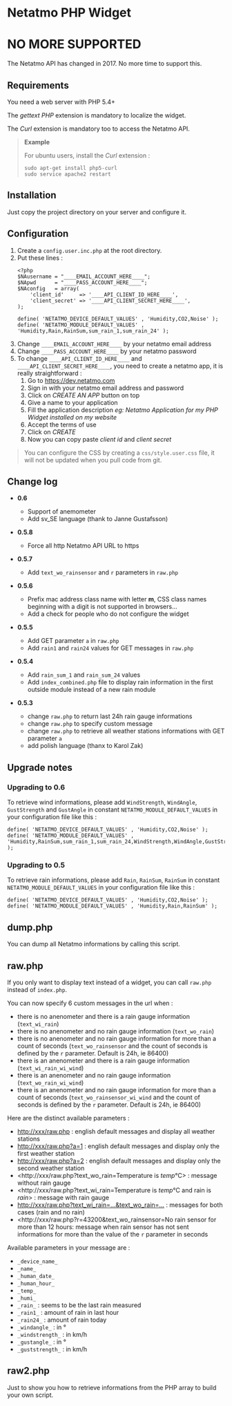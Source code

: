 Netatmo PHP Widget
==================

# NO MORE SUPPORTED

The Netatmo API has changed in 2017. No more time to support this.

## Requirements

You need a web server with PHP 5.4+

The *gettext PHP* extension is mandatory to localize the widget.

The *Curl* extension is mandatory too to access the Netatmo API.

> **Example**  
> 
> For ubuntu users, install the *Curl* extension :
> 
> ```
> sudo apt-get install php5-curl
> sudo service apache2 restart
> ```
>

<!-- -->

## Installation

Just copy the project directory on your server and configure it.

## Configuration

1. Create a `config.user.inc.php` at the root directory.
2. Put these lines :
    ```
    <?php
    $NAusername = "____EMAIL_ACCOUNT_HERE____";
    $NApwd      = "____PASS_ACCOUNT_HERE____";
    $NAconfig   = array(
        'client_id'     => '____API_CLIENT_ID_HERE____',
        'client_secret' => '____API_CLIENT_SECRET_HERE____',
    );

    define( 'NETATMO_DEVICE_DEFAULT_VALUES' , 'Humidity,CO2,Noise' );
    define( 'NETATMO_MODULE_DEFAULT_VALUES' , 'Humidity,Rain,RainSum,sum_rain_1,sum_rain_24' );
    ``` 
3. Change `____EMAIL_ACCOUNT_HERE____` by your netatmo email address
4. Change `____PASS_ACCOUNT_HERE____` by your netatmo password
5. To change `____API_CLIENT_ID_HERE____` and `____API_CLIENT_SECRET_HERE____`, you need to create a netatmo app, it is really straightforward :
    1. Go to <https://dev.netatmo.com>
    2. Sign in with your netatmo email address and password
    3. Click on *CREATE AN APP* button on top
    4. Give a name to your application
    5. Fill the application description *eg: Netatmo Application for my PHP Widget installed on my website*
    6. Accept the terms of use
    7. Click on *CREATE*
    8. Now you can copy paste *client id* and *client secret*

> You can configure the CSS by creating a `css/style.user.css` file, it will not be updated when you pull code from git.

## Change log

- **0.6**

    - Support of anemometer
    - Add sv_SE language (thank to Janne Gustafsson)

- **0.5.8**

    - Force all http Netatmo API URL to https

- **0.5.7**

    - Add `text_wo_rainsensor` and `r` parameters in `raw.php`

- **0.5.6**

    - Prefix mac address class name with letter **m**, CSS class names beginning with a digit is not supported in browsers...
    - Add a check for people who do not configure the widget

- **0.5.5**

    - Add GET parameter `a` in `raw.php`
    - Add `rain1` and `rain24` values for GET messages in `raw.php`
    
- **0.5.4**

    - Add `rain_sum_1` and `rain_sum_24` values
    - Add `index_combined.php` file to display rain information in the first outside module instead of a new rain module

- **0.5.3**
    - change `raw.php` to return last 24h rain gauge informations
    - change `raw.php` to specify custom message
    - change `raw.php` to retrieve all weather stations informations with GET parameter `a`
    - add polish language (thanx to Karol Zak)

## Upgrade notes

### Upgrading to 0.6

To retrieve wind informations, please add `WindStrength`, `WindAngle`, `GustStrength` and `GustAngle` in constant `NETATMO_MODULE_DEFAULT_VALUES` in your configuration file like this :

```
define( 'NETATMO_DEVICE_DEFAULT_VALUES' , 'Humidity,CO2,Noise' );
define( 'NETATMO_MODULE_DEFAULT_VALUES' , 'Humidity,RainSum,sum_rain_1,sum_rain_24,WindStrength,WindAngle,GustStrength,GustAngle' );
```


### Upgrading to 0.5

To retrieve rain informations, please add `Rain`, `RainSum`, `RainSum` in constant `NETATMO_MODULE_DEFAULT_VALUES` in your configuration file like this :

```
define( 'NETATMO_DEVICE_DEFAULT_VALUES' , 'Humidity,CO2,Noise' );
define( 'NETATMO_MODULE_DEFAULT_VALUES' , 'Humidity,Rain,RainSum' );
```

## dump.php

You can dump all Netatmo informations by calling this script.

## raw.php

If you only want to display text instead of a widget, you can call `raw.php` instead of `index.php`.

You can now specify 6 custom messages in the url when :

- there is no anenometer and there is a rain gauge information (`text_wi_rain`)
- there is no anenometer and no rain gauge information (`text_wo_rain`)
- there is no anenometer and no rain gauge information for more than a count of seconds (`text_wo_rainsensor` and the count of seconds is defined by the `r` parameter. Default is 24h, ie 86400)
- there is an anenometer and there is a rain gauge information (`text_wi_rain_wi_wind`)
- there is an anenometer and no rain gauge information (`text_wo_rain_wi_wind`)
- there is an anenometer and no rain gauge information for more than a count of seconds (`text_wo_rainsensor_wi_wind` and the count of seconds is defined by the `r` parameter. Default is 24h, ie 86400)

Here are the distinct available parameters :

- <http://xxx/raw.php> : english default messages and display all weather stations
- <http://xxx/raw.php?a=1> : english default messages and display only the first weather station
- <http://xxx/raw.php?a=2> : english default messages and display only the second weather station
- <http://xxx/raw.php?text_wo_rain=Temperature is _temp_°C> : message without rain gauge
- <http://xxx/raw.php?text_wi_rain=Temperature is _temp_°C and rain is _rain_> : message with rain gauge
- <http://xxx/raw.php?text_wi_rain=...&text_wo_rain=...> : messages for both cases (rain and no rain)
- <http://xxx/raw.php?r=43200&text_wo_rainsensor=No rain sensor for more than 12 hours: message when rain sensor has not sent informations for more than the value of the `r` parameter in seconds

Available parameters in your message are :

- `_device_name_`
- `_name_`
- `_human_date_`
- `_human_hour_`
- `_temp_`
- `_humi_`
- `_rain_` : seems to be the last rain measured
- `_rain1_` : amount of rain in last hour
- `_rain24_` : amount of rain today
- `_windangle_` : in °
- `_windstrength_` : in km/h
- `_gustangle_` : in °
- `_guststrength_` : in km/h


## raw2.php

Just to show you how to retrieve informations from the PHP array to build your own script.
